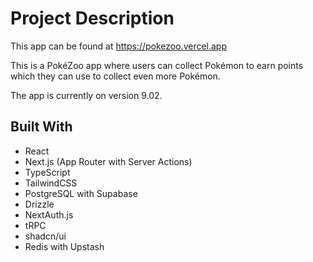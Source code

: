 # Project Description

This app can be found at https://pokezoo.vercel.app

This is a PokéZoo app where users can collect Pokémon to earn points which they can use to collect even more Pokémon.

The app is currently on version 9.02.

## Built With

- React
- Next.js (App Router with Server Actions)
- TypeScript
- TailwindCSS
- PostgreSQL with Supabase
- Drizzle
- NextAuth.js
- tRPC
- shadcn/ui
- Redis with Upstash
